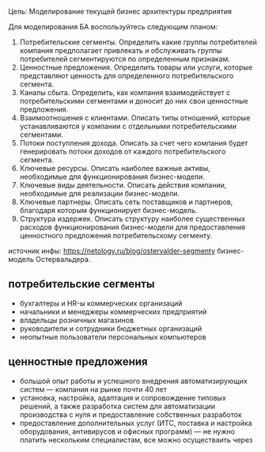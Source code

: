 Цель: Моделирование текущей бизнес архитектуры предприятия

Для моделирования БА воспользуйтесь следующим планом:

  1. Потребительские сегменты. Определить какие группы потребителей компания предполагает привлекать и обслуживать группы потребителей сегментируются по определенным признакам.
  2. Ценностные предложения. Определить товары или услуги, которые представляют ценность для определенного потребительского сегмента.
  3. Каналы сбыта. Определить, как компания взаимодействует с потребительскими сегментами и доносит до них свои ценностные предложения.
  4. Взаимоотношения с клиентами. Описать типы отношений, которые устанавливаются у компании с отдельными потребительскими сегментами.
  5. Потоки поступления дохода. Описать за счет чего компания будет генерировать потоки доходов от каждого потребительского сегмента.
  6. Ключевые ресурсы. Описать наиболее важные активы, необходимые для функционирования бизнес-модели.
  7. Ключевые виды деятельности. Описать действия компании, необходимые для реализации бизнес-модели.
  8. Ключевые партнеры. Описать сеть поставщиков и партнеров, благодаря которым функционирует бизнес-модель.
  9. Структура издержек. Описать структуру наиболее существенных расходов функционирования бизнес-модели для предоставления ценностного предложения потребительскому сегменту.

источник инфы: https://netology.ru/blog/ostervalder-segmenty
бизнес-модель Остервальдера. 

## потребительские сегменты
- бухгалтеры и HR-ы коммерческих организаций
- начальники и менеджеры коммерческих предприятий
- владельцы розничных магазинов 
- руководители и сотрудники бюджетных организаций
- неопытные пользователи персональных компьютеров

## ценностные предложения
- большой опыт работы и успешного внедрения автоматизирующих систем — компания на рынке почти 40 лет
- установка, настройка, адаптация и сопровождение типовых решений, а также разработка систем для автоматизации производства с нуля и предоставление собственных разработок
- предоставление дополнительных услуг (ИТС, поставка и настройка оборудования, антивирусов и офисных программ) — не нужно платить нескольким специалистам, все можно осуществаить через 